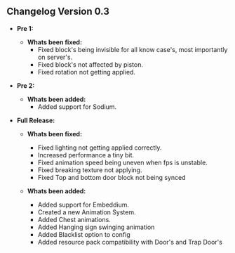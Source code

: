## Changelog Version 0.3
* **Pre 1:**
  * **Whats been fixed:**
    * Fixed block's being invisible for all know case's, most importantly on server's.
	* Fixed block's not affected by piston.
	* Fixed rotation not getting applied.


* **Pre 2:**
  * **Whats been added:**
    * Added support for Sodium.


* **Full Release:**
  * **Whats been fixed:**
    * Fixed lighting not getting applied correctly.
    * Increased performance a tiny bit.
    * Fixed animation speed being uneven when fps is unstable.
    * Fixed breaking texture not applying.
    * Fixed Top and bottom door block not being synced
  
  * **Whats been added:**
      * Added support for Embeddium.
      * Created a new Animation System.
      * Added Chest animations.
      * Added Hanging sign swinging animation
      * Added Blacklist option to config
      * Added resource pack compatibility with Door's and Trap Door's